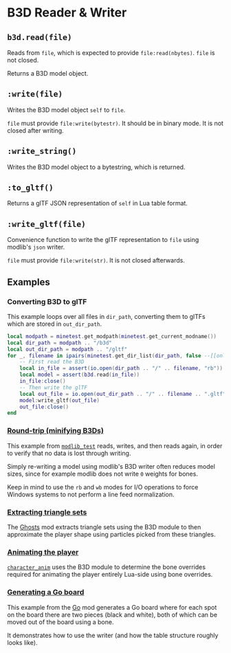 # B3D Reader & Writer

## `b3d.read(file)`

Reads from `file`, which is expected to provide `file:read(nbytes)`. `file` is not closed.

Returns a B3D model object.

## `:write(file)`

Writes the B3D model object `self` to `file`.

`file` must provide `file:write(bytestr)`. It should be in binary mode.
It is not closed after writing.

## `:write_string()`

Writes the B3D model object to a bytestring, which is returned.

## `:to_gltf()`

Returns a glTF JSON representation of `self` in Lua table format.

## `:write_gltf(file)`

Convenience function to write the glTF representation to `file` using modlib's `json` writer.

`file` must provide `file:write(str)`. It is not closed afterwards.

## Examples

### Converting B3D to glTF

This example loops over all files in `dir_path`, converting them to glTFs which are stored in `out_dir_path`.

```lua
local modpath = minetest.get_modpath(minetest.get_current_modname())
local dir_path = modpath .. "/b3d"
local out_dir_path = modpath .. "/gltf"
for _, filename in ipairs(minetest.get_dir_list(dir_path, false --[[only files]])) do
	-- First read the B3D
	local in_file = assert(io.open(dir_path .. "/" .. filename, "rb"))
	local model = assert(b3d.read(in_file))
	in_file:close()
	-- Then write the glTF
	local out_file = io.open(out_dir_path .. "/" .. filename .. ".gltf", "wb")
	model:write_gltf(out_file)
	out_file:close()
end
```

### [Round-trip (minifying B3Ds)](https://github.com/appgurueu/modlib_test/blob/f11c8e580e90454bc1adaa11a58e0c0217217d90/b3d.lua)

This example from [`modlib_test`](https://github.com/appgurueu/modlib_test) reads, writes, and then reads again,
in order to verify that no data is lost through writing.

Simply re-writing a model using modlib's B3D writer often reduces model sizes,
since for example modlib does not write `0` weights for bones.

Keep in mind to use the `rb` and `wb` modes for I/O operations
to force Windows systems to not perform a line feed normalization.

### [Extracting triangle sets](https://github.com/appgurueu/ghosts/blob/42a9eb9ee81fc6760a0278d23e4c47bc68bb4919/init.lua#L41-L79)

The [Ghosts](https://github.com/appgurueu/ghosts/) mod extracts triangle sets using the B3D module
to then approximate the player shape using particles picked from these triangles.

### [Animating the player](https://github.com/appgurueu/character_anim/blob/c48b282c0b42b32294ec2fddc03aa93141cbd894/init.lua#L213)

[`character_anim`](https://github.com/appgurueu/character_anim/) uses the B3D module to determine the bone overrides required
for animating the player entirely Lua-side using bone overrides.

### [Generating a Go board](https://github.com/appgurueu/go/blob/997ce85260d232a05dd668c32c6854bf34e3d5be/build/generate_models.lua)

This example from the [Go](https://github.com/appgurueu/go) mod generates a Go board
where for each spot on the board there are two pieces (black and white),
both of which can be moved out of the board using a bone.

It demonstrates how to use the writer (and how the table structure roughly looks like).
